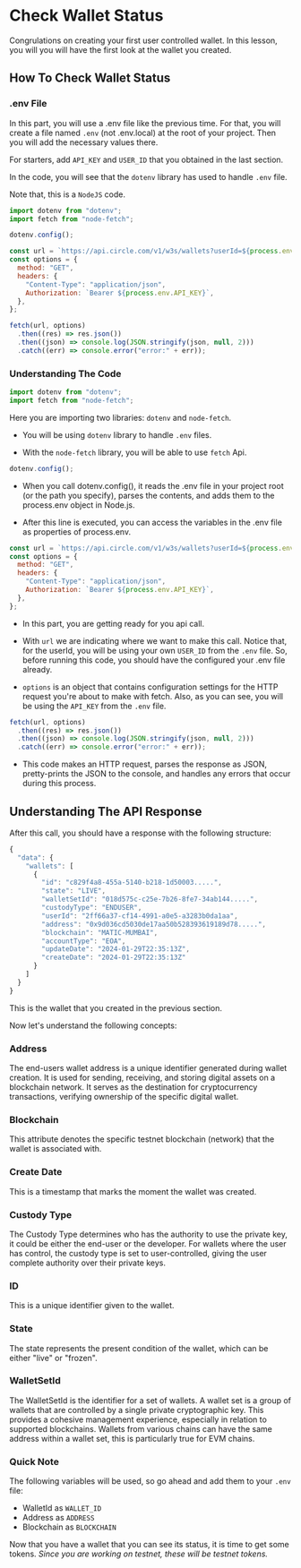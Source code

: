 # Check Wallet Status

Congrulations on creating your first user controlled wallet. In this lesson, you will you will have the first look
at the wallet you created.

## How To Check Wallet Status

### .env File

In this part, you will use a .env file like the previous time.
For that, you will create a file named `.env` (not .env.local) at the root of your project.
Then you will add the necessary values there.

For starters, add `API_KEY` and `USER_ID` that you obtained in the last section.

In the code, you will see that the `dotenv` library has used to handle `.env` file.

Note that, this is a `NodeJS` code.

```javascript
import dotenv from "dotenv";
import fetch from "node-fetch";

dotenv.config();

const url = `https://api.circle.com/v1/w3s/wallets?userId=${process.env.USER_ID}`;
const options = {
  method: "GET",
  headers: {
    "Content-Type": "application/json",
    Authorization: `Bearer ${process.env.API_KEY}`,
  },
};

fetch(url, options)
  .then((res) => res.json())
  .then((json) => console.log(JSON.stringify(json, null, 2)))
  .catch((err) => console.error("error:" + err));
```

### Understanding The Code

```javascript
import dotenv from "dotenv";
import fetch from "node-fetch";
```

Here you are importing two libraries: `dotenv` and `node-fetch`.

- You will be using `dotenv` library to handle `.env` files.

- With the `node-fetch` library, you will be able to use `fetch` Api.

```javascript
dotenv.config();
```

- When you call dotenv.config(), it reads the .env file in your project root (or the path you specify), parses the contents, and adds them to the process.env object in Node.js.

- After this line is executed, you can access the variables in the .env file as properties of process.env.

```javascript
const url = `https://api.circle.com/v1/w3s/wallets?userId=${process.env.USER_ID}`;
const options = {
  method: "GET",
  headers: {
    "Content-Type": "application/json",
    Authorization: `Bearer ${process.env.API_KEY}`,
  },
};
```

- In this part, you are getting ready for you api call.

- With `url` we are indicating where we want to make this call. Notice that, for the userId, you will be using your own `USER_ID` from the `.env` file. So, before running this code, you should have the configured your .env file already.

- `options` is an object that contains configuration settings for the HTTP request you're about to make with fetch. Also, as you can see, you will be using the `API_KEY` from the `.env` file.

```javascript
fetch(url, options)
  .then((res) => res.json())
  .then((json) => console.log(JSON.stringify(json, null, 2)))
  .catch((err) => console.error("error:" + err));
```

- This code makes an HTTP request, parses the response as JSON, pretty-prints the JSON to the console, and handles any errors that occur during this process.

## Understanding The API Response

After this call, you should have a response with the following structure:

```javascript
{
  "data": {
    "wallets": [
      {
        "id": "c829f4a8-455a-5140-b218-1d50003.....",
        "state": "LIVE",
        "walletSetId": "018d575c-c25e-7b26-8fe7-34ab144.....",
        "custodyType": "ENDUSER",
        "userId": "2ff66a37-cf14-4991-a0e5-a3283b0da1aa",
        "address": "0x9d036cd5030de17aa50b528393619189d78.....",
        "blockchain": "MATIC-MUMBAI",
        "accountType": "EOA",
        "updateDate": "2024-01-29T22:35:13Z",
        "createDate": "2024-01-29T22:35:13Z"
      }
    ]
  }
}
```

This is the wallet that you created in the previous section.

Now let's understand the following concepts:

### Address

The end-users wallet address is a unique identifier generated during wallet creation. It is used for sending, receiving, and storing digital assets on a blockchain network. It serves as the destination for cryptocurrency transactions, verifying ownership of the specific digital wallet.

### Blockchain

This attribute denotes the specific testnet blockchain (network) that the wallet is associated with.

### Create Date

This is a timestamp that marks the moment the wallet was created.

### Custody Type

The Custody Type determines who has the authority to use the private key, it could be either the end-user or the developer. For wallets where the user has control, the custody type is set to user-controlled, giving the user complete authority over their private keys.

### ID

This is a unique identifier given to the wallet.

### State

The state represents the present condition of the wallet, which can be either "live" or "frozen".

### WalletSetId

The WalletSetId is the identifier for a set of wallets. A wallet set is a group of wallets that are controlled by a single private cryptographic key. This provides a cohesive management experience, especially in relation to supported blockchains. Wallets from various chains can have the same address within a wallet set, this is particularly true for EVM chains.

### Quick Note

The following variables will be used, so go ahead and add them to your `.env` file:

- WalletId as `WALLET_ID`
- Address as `ADDRESS`
- Blockchain as `BLOCKCHAIN`

Now that you have a wallet that you can see its status, it is time to get some tokens.
_Since you are working on testnet, these will be testnet tokens._
